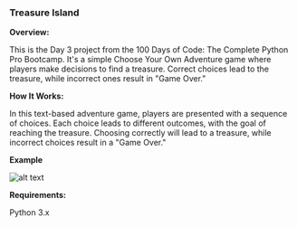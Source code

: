 ### **Treasure Island**

**Overview:**

This is the Day 3 project from the 100 Days of Code: The Complete Python Pro Bootcamp. It's a simple Choose Your Own Adventure game where players make decisions to find a treasure. Correct choices lead to the treasure, while incorrect ones result in "Game Over."

**How It Works:**

In this text-based adventure game, players are presented with a sequence of choices. Each choice leads to different outcomes, with the goal of reaching the treasure. Choosing correctly will lead to a treasure, while incorrect choices result in a "Game Over."


**Example**

![alt text](https://github.com/Bosaif39/example-pics/blob/main/D_3.png?raw=true)

**Requirements:**

Python 3.x
